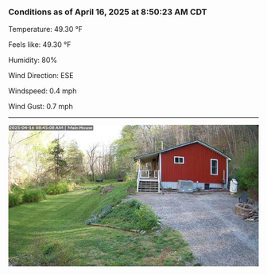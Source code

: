 ### Conditions as of April 16, 2025 at 8:50:23 AM CDT 

Temperature: 49.30 &deg;F

Feels like: 49.30 &deg;F

Humidity: 80%

Wind Direction: ESE

Windspeed: 0.4 mph

Wind Gust: 0.7 mph

---

<img src="./images/latest.jpeg"/>

